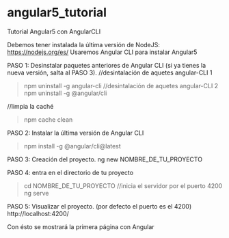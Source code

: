 # angular5_tutorial
Tutorial Angular5 con AngularCLI

Debemos tener instalada la última versión de NodeJS: https://nodejs.org/es/
Usaremos Angular CLI para instalar Angular5

PASO 1: Desinstalar paquetes anteriores de Angular CLI (si ya tienes la nueva versión, salta al PASO 3).
//desintalación de aquetes angular-CLI 1
> npm uninstall -g angular-cli 
//desintalación de aquetes angular-CLI 2
> npm uninstall -g @angular/cli 

//limpia la caché
> npm cache clean 

PASO 2: Instalar la última versión de Angular CLI
> npm install -g @angular/cli@latest 

PASO 3: Creación del proyecto.
ng new NOMBRE_DE_TU_PROYECTO

PASO 4: entra en el directorio de tu proyecto
> cd NOMBRE_DE_TU_PROYECTO
//inicia el servidor por el puerto 4200
> ng serve

PASO 5: Visualizar el proyecto. (por defecto el puerto es el 4200)
http://localhost:4200/ 

Con ésto se mostrará la primera página con Angular
